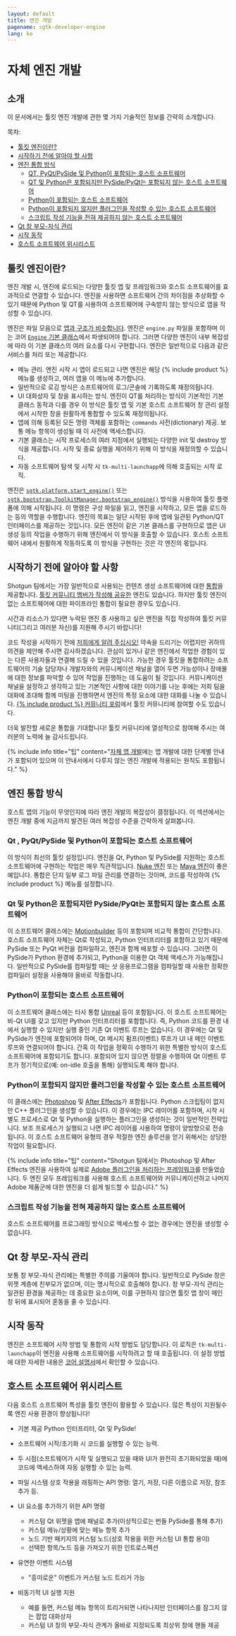 ```yaml
---
layout: default
title: 엔진 개발
pagename: sgtk-developer-engine
lang: ko
---
```


# 자체 엔진 개발

## 소개
이 문서에서는 툴킷 엔진 개발에 관한 몇 가지 기술적인 정보를 간략히 소개합니다.

목차:
- [툴킷 엔진이란?](#what-is-a-toolkit-engine)
- [시작하기 전에 알아야 할 사항](#things-to-know-before-you-start)
- [엔진 통합 방식](#approaches-to-engine-integration)
   - [QT, PyQt/PySide 및 Python이 포함되는 호스트 소프트웨어](#host-software-includes-qt-pyqtpyside-and-python)
   - [QT 및 Python은 포함되지만 PySide/PyQt는 포함되지 않는 호스트 소프트웨어](#host-software-includes-qt-and-python-but-not-pysidepyqt)
   - [Python이 포함되는 호스트 소프트웨어](#host-software-includes-python)
   - [Python이 포함되지 않지만 플러그인을 작성할 수 있는 호스트 소프트웨어](#host-software-does-not-contain-python-but-you-can-write-plugins)
   - [스크립트 작성 기능을 전혀 제공하지 않는 호스트 소프트웨어](#host-software-provides-no-scriptability-at-all)
- [Qt 창 부모-자식 관리](#qt-window-parenting)
- [시작 동작](#startup-behavior)
- [호스트 소프트웨어 위시리스트](#host-software-wish-list)

## 툴킷 엔진이란?
엔진 개발 시, 엔진에 로드되는 다양한 툴킷 앱 및 프레임워크와 호스트 소프트웨어를 효과적으로 연결할 수 있습니다.
엔진을 사용하면 소프트웨어 간의 차이점을 추상화할 수 있기 때문에 Python 및 QT를 사용하여 소프트웨어에 구속받지 않는 방식으로 앱을 작성할 수 있습니다.

엔진은 파일 모음으로 [앱과 구조가 비슷합니다](sgtk-developer-app.md#anatomy-of-the-template-starter-app). 엔진은 `engine.py` 파일을 포함하며 이는 코어 [`Engine` 기본 클래스](https://github.com/shotgunsoftware/tk-core/blob/master/python/tank/platform/engine.py)에서 파생되어야 합니다.
그러면 다양한 엔진이 내부 복잡성에 따라 이 기본 클래스의 여러 요소를 다시 구현합니다.
엔진은 일반적으로 다음과 같은 서비스를 처리 또는 제공합니다.

- 메뉴 관리. 엔진 시작 시 앱이 로드되고 나면 엔진은 해당 {% include product %} 메뉴를 생성하고, 여러 앱을 이 메뉴에 추가합니다.
- 일반적으로 로깅 방식은 소프트웨어의 로그/콘솔에 기록하도록 재정의됩니다.
- UI 대화상자 및 창을 표시하는 방식. 엔진이 QT를 처리하는 방식이 기본적인 기본 클래스 동작과 다를 경우 이 방식은 툴킷 앱 및 기본 호스트 소프트웨어 창 관리 설정에서 시작한 창을 원활하게 통합할 수 있도록 재정의됩니다.
- 앱에 의해 등록된 모든 명령 객체를 포함하는 `commands` 사전(dictionary) 제공. 보통 메뉴 항목이 생성될 때 이 사전에 액세스합니다.
- 기본 클래스는 시작 프로세스의 여러 지점에서 실행되는 다양한 init 및 destroy 방식을 제공합니다. 시작 및 종료 실행을 제어하기 위해 이 방식을 재정의할 수 있습니다.
- 자동 소프트웨어 탐색 및 시작 시 `tk-multi-launchapp`에 의해 호출되는 시작 로직.

엔진은 [`sgtk.platform.start_engine()`](https://developer.shotgridsoftware.com/tk-core/platform.html#sgtk.platform.start_engine) 또는 [`sgtk.bootstrap.ToolkitManager.bootstrap_engine()`](https://developer.shotgridsoftware.com/tk-core/initializing.html#sgtk.bootstrap.ToolkitManager.bootstrap_engine) 방식을 사용하여 툴킷 플랫폼에 의해 시작됩니다.
이 명령은 구성 파일을 읽고, 엔진을 시작하고, 모든 앱을 로드하는 등의 역할을 수행합니다.
엔진의 목표는 일단 시작된 후에 앱에 일관된 Python/QT 인터페이스를 제공하는 것입니다.
모든 엔진이 같은 기본 클래스를 구현하므로 앱은 UI 생성 등의 작업을 수행하기 위해 엔진에서 이 방식을 호출할 수 있습니다.
호스트 소프트웨어 내에서 원활하게 작동하도록 이 방식을 구현하는 것은 각 엔진의 몫입니다.

## 시작하기 전에 알아야 할 사항

Shotgun 팀에서는 가장 일반적으로 사용되는 컨텐츠 생성 소프트웨어에 대한 [통합](https://developer.shotgridsoftware.com/ko/162eaa4b/)을 제공합니다.
[툴킷 커뮤니티 멤버가 작성해 공유한](https://developer.shotgridsoftware.com/ko/58a557ee/) 엔진도 있습니다. 하지만 툴킷 엔진이 없는 소프트웨어에 대한 파이프라인 통합이 필요한 경우도 있습니다.

시간과 리소스가 있다면 누락된 엔진 중 사용하고 싶은 엔진을 직접 작성하여 툴킷 커뮤니티(그리고 여러분 자신)를 지원해 주시기 바랍니다!

코드 작성을 시작하기 전에 [저희에게 알려 주십시오!](https://knowledge.autodesk.com/ko/contact-support) 약속을 드리기는 어렵지만 귀하의 의견을 제안해 주시면 감사하겠습니다.
관심이 있거나 같은 엔진에서 작업한 경험이 있는 다른 사용자들과 연결해 드릴 수 있을 것입니다.
가능한 경우 툴킷을 통합하려는 소프트웨어의 기술 담당자나 개발자와의 커뮤니케이션 채널을 열어 두면
가능성이나 장애물에 대한 정보를 파악할 수 있어 작업을 진행하는 데 도움이 될 것입니다.
커뮤니케이션 채널을 설정하고 생각하고 있는 기본적인 사항에 대한 이야기를 나눈 후에는 저희 팀을 대화에 초대해 함께 미팅을 진행하면서 엔진의 특정 요소에 대한 대화를 나눌 수 있습니다.
[{% include product %} 커뮤니티 포럼](https://community.shotgridsoftware.com/c/pipeline)에서 툴킷 커뮤니티에 참여할 수도 있습니다.

더욱 발전할 새로운 통합을 기대합니다! 툴킷 커뮤니티에 열성적으로 참여해 주시는 여러분의 노력에 늘 감사드립니다.

{% include info title="팁" content="[자체 앱 개발](sgtk-developer-app.md)에는 앱 개발에 대한 단계별 안내가 포함되어 있으며 이 안내서에서 다루지 않는 엔진 개발에 적용되는 원칙도 포함됩니다." %}

## 엔진 통합 방식

호스트 앱의 기능이 무엇인지에 따라 엔진 개발의 복잡성이 결정됩니다.
이 섹션에서는 엔진 개발 중에 지금까지 발견된 여러 복잡성 수준을 간략하게 살펴봅니다.


### Qt , PyQt/PySide 및 Python이 포함되는 호스트 소프트웨어
이 방식이 최선의 툴킷 설정입니다. 엔진을 Qt, Python 및 PySide를 지원하는 호스트 소프트웨어에 구현하는 작업은 매우 직관적입니다.
[Nuke 엔진](https://github.com/shotgunsoftware/tk-nuke) 또는 [Maya 엔진](https://github.com/shotgunsoftware/tk-maya)이 좋은 예입니다. 통합은 단지 일부 로그 파일 관리를 연결하는 것이며, 코드를 작성하여 {% include product %} 메뉴를 설정합니다.


### Qt 및 Python은 포함되지만 PySide/PyQt는 포함되지 않는 호스트 소프트웨어
이 소프트웨어 클래스에는 [Motionbuilder](https://github.com/shotgunsoftware/tk-motionbuilder) 등이 포함되며 비교적 통합이 간단합니다.
호스트 소프트웨어 자체는 Qt로 작성되고, Python 인터프리터를 포함하고 있기 때문에 PySide 또는 PyQt 버전을 컴파일하고, 엔진과 함께 배포할 수 있습니다.
그러면 이 PySide가 Python 환경에 추가되고, Python을 이용한 Qt 객체 액세스가 가능해집니다.
일반적으로 PySide를 컴파일할 때는 샷 응용프로그램을 컴파일할 때 사용한 정확한 컴파일러 설정을 사용해야 올바로 작동합니다.


### Python이 포함되는 호스트 소프트웨어
이 소프트웨어 클래스에는 타사 통합 [Unreal](https://github.com/ue4plugins/tk-unreal) 등이 포함됩니다.
이 호스트 소프트웨어는 비-Qt UI를 갖고 있지만 Python 인터프리터를 포함합니다.
즉, Python 코드를 환경 내에서 실행할 수 있지만 실행 중인 기존 Qt 이벤트 루프는 없습니다.
이 경우에는 Qt 및 PySide가 엔진에 포함되어야 하며, Qt 메시지 펌프(이벤트) 루프가 UI 내 메인 이벤트 루프와 연결되어야 합니다.
간혹 이 작업을 정확히 수행하기 위한 특별한 방식이 호스트 소프트웨어에 포함되기도 합니다.
포함되어 있지 않으면 정렬을 수행하여 Qt 이벤트 루프가 정기적으로(예: on-idle 호출을 통해) 실행되도록 해야 합니다.


### Python이 포함되지 않지만 플러그인을 작성할 수 있는 호스트 소프트웨어
이 클래스에는 [Photoshop](https://github.com/shotgunsoftware/tk-photoshopcc) 및 [After Effects](https://github.com/shotgunsoftware/tk-aftereffects)가 포함됩니다.
Python 스크립팅이 없지만 C++ 플러그인을 생성할 수 있습니다.
이 경우에는 IPC 레이어를 포함하며, 시작 시 별도 프로세스로 Qt 및 Python을 실행하는 플러그인을 생성하는 것이 일반적인 전략입니다.
보조 프로세스가 실행되고 나면 IPC 레이어를 사용하여 명령이 양방향으로 전송됩니다.
이 호스트 소프트웨어 유형의 경우 적절한 엔진 솔루션을 얻기 위해서는 상당한 작업이 필요합니다.

{% include info title="팁" content="Shotgun 팀에서는 Photoshop 및 After Effects 엔진을 사용하여 실제로 [Adobe 플러그인을 처리하는 프레임워크](https://github.com/shotgunsoftware/tk-framework-adobe)를 만들었습니다.
두 엔진 모두 프레임워크를 사용해 호스트 소프트웨어와 커뮤니케이션하고 나머지 Adobe 제품군에 대한 엔진을 더 쉽게 빌드할 수 있습니다." %}


### 스크립트 작성 기능을 전혀 제공하지 않는 호스트 소프트웨어
호스트 소프트웨어를 프로그래밍 방식으로 액세스할 수 없는 경우에는 엔진을 생성할 수 없습니다.


## Qt 창 부모-자식 관리
보통 창 부모-자식 관리에는 특별한 주의를 기울여야 합니다.
일반적으로 PySide 창은 위젯 계층에 친부모가 없으며, 이는 명시적으로 호출해야 합니다.
창 부모-자식 관리는 일관된 환경을 제공하는 데 중요한 요소이며, 이를 구현하지 않으면 툴킷 앱 창이 메인 창 뒤에 표시되어 혼동을 줄 수 있습니다.

## 시작 동작
엔진은 소프트웨어 시작 방법 및 통합의 시작 방법도 담당합니다.
이 로직은 `tk-multi-launchapp`이 엔진을 사용해 소프트웨어를 시작하려고 할 때 호출됩니다.
이 설정 방법에 대한 자세한 내용은 [코어 설명서](https://developer.shotgridsoftware.com/tk-core/initializing.html?highlight=create_engine_launcher#launching-software)에서 확인할 수 있습니다.

## 호스트 소프트웨어 위시리스트
다음 호스트 소프트웨어 특성을 툴킷 엔진이 활용할 수 있습니다.
많은 특성이 지원될수록 엔진 사용 환경이 향상됩니다!

- 기본 제공 Python 인터프리터, Qt 및 PySide!
- 소프트웨어 시작/초기화 시 코드를 실행할 수 있는 능력.
- 두 시점(소프트웨어가 시작 및 실행되고 있을 때와 UI가 완전히 초기화되었을 때)에 코드에 액세스하여 자동 실행할 수 있는 능력.
- 파일 시스템 상호 작용을 래핑하는 API 명령: 열기, 저장, 다른 이름으로 저장, 참조 추가 등.
- UI 요소를 추가하기 위한 API 명령

   - 커스텀 Qt 위젯을 앱에 패널로 추가(이상적으로는 번들 PySide를 통해 추가)
   - 커스텀 메뉴/상황에 맞는 메뉴 항목 추가
   - 노드 기반 패키지의 커스텀 노드(상호 작용을 위한 커스텀 UI 통합 용이)
   - 선택한 항목/노드 등을 가져오기 위한 인트로스펙션
- 유연한 이벤트 시스템
   - "흥미로운" 이벤트가 커스텀 노드 트리거 가능
- 비동기적 UI 실행 지원
   - 예를 들면, 커스텀 메뉴 항목이 트리거되면 나타나지만 인터페이스를 잠그지 않는 팝업 대화상자
   - 커스텀 UI 창의 부모-자식 관계가 올바로 지정되도록 최상위 창에 핸들 제공